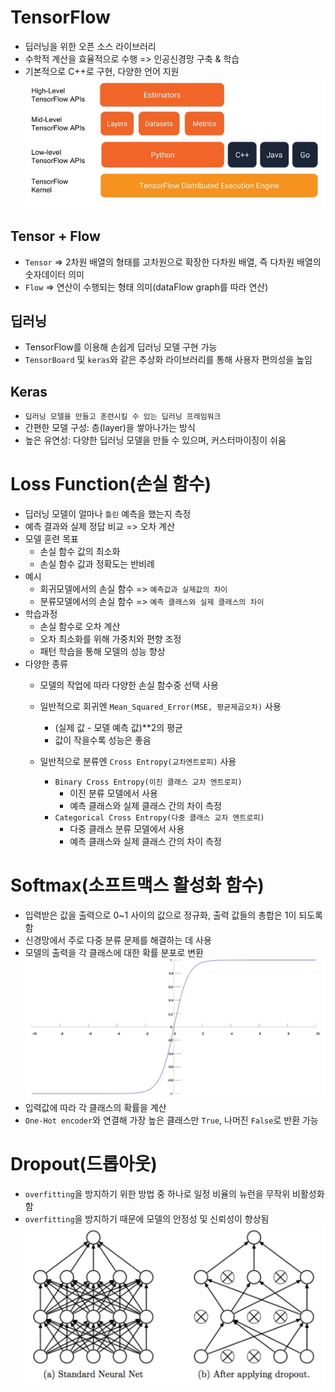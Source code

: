 # TensorFlow
- 딥러닝을 위한 오픈 소스 라이브러리
- 수학적 계산을 효율적으로 수행 => 인공신경망 구축 & 학습
- 기본적으로 C++로 구현, 다양한 언어 지원
![텐서플로](./../assets/tensorflow.jpeg)

## Tensor + Flow
- `Tensor` => 2차원 배열의 형태를 고차원으로 확장한 다차원 배열, 즉 다차원 배열의 숫자데이터 의미
- `Flow` => 연산이 수행되는 형태 의미(dataFlow graph를 따라 연산)

## 딥러닝
- TensorFlow를 이용해 손쉽게 딥러닝 모델 구현 가능
- `TensorBoard` 및 `keras`와 같은 추상화 라이브러리를 통해 사용자 편의성을 높임

## Keras
- `딥러닝 모델을 만들고 훈련시킬 수 있는 딥러닝 프레임워크`
- 간편한 모델 구성: 층(layer)을 쌓아나가는 방식
- 높은 유연성: 다양한 딥러닝 모델을 만들 수 있으며, 커스터마이징이 쉬움

# Loss Function(손실 함수)
- 딥러닝 모델이 얼마나 `틀린` 예측을 했는지 측정
- 예측 결과와 실제 정답 비교 => 오차 계산
- 모델 훈련 목표
    - 손실 함수 값의 최소화
    - 손실 함수 값과 정확도는 반비례
- 예시
    - 회귀모델에서의 손실 함수 => `예측값과 실제값의 차이`
    - 분류모델에서의 손실 함수 => `예측 클래스와 실제 클래스의 차이`
- 학습과정
    - 손실 함수로 오차 계산
    - 오차 최소화를 위해 가중치와 편향 조정
    - 패턴 학습을 통해 모델의 성능 향상
- 다양한 종류
    - 모델의 작업에 따라 다양한 손실 함수중 선택 사용
    - 일반적으로 회귀엔 `Mean_Squared_Error(MSE, 평균제곱오차)` 사용
        - (실제 값 - 모델 예측 값)**2의 평균
        - 값이 작을수록 성능은 좋음

    - 일반적으로 분류엔 `Cross Entropy(교차엔트로피)` 사용
        - `Binary Cross Entropy(이진 클래스 교차 엔트로피)`
            - 이진 분류 모델에서 사용
            - 예측 클래스와 실제 클래스 간의 차이 측정
        - `Categorical Cross Entropy(다중 클래스 교차 엔트로피)`
            - 다중 클래스 분류 모델에서 사용
            - 예측 클래스와 실제 클래스 간의 차이 측정

# Softmax(소프트맥스 활성화 함수)
- 입력받은 값을 출력으로 0~1 사이의 값으로 정규화, 출력 값들의 총합은 1이 되도록함
- 신경망에서 주로 다중 분류 문제를 해결하는 데 사용
- 모델의 출력을 각 클래스에 대한 확률 분포로 변환
![소프트맥스](./../assets/softmax.jpeg)
- 입력값에 따라 각 클래스의 확률을 계산
- `One-Hot encoder`와 연결해 가장 높은 클래스만 `True`, 나머진 `False`로 반환 가능

# Dropout(드롭아웃)
- `overfitting`을 방지하기 위한 방법 중 하나로 일정 비율의 뉴런을 무작위 비활성화함 
- `overfitting`을 방지하기 때문에 모델의 안정성 및 신뢰성이 향상됨
![드롭아웃](./../assets/dropout.jpeg)

